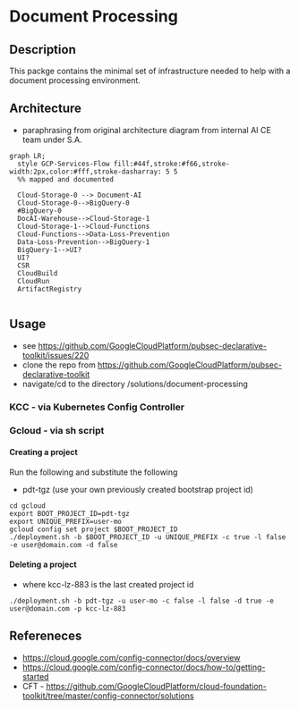 # Document Processing

## Description
This packge contains the minimal set of infrastructure needed to help with a document processing environment.

## Architecture
- paraphrasing from original architecture diagram from internal AI CE team under S.A.

```mermaid
graph LR;
  style GCP-Services-Flow fill:#44f,stroke:#f66,stroke-width:2px,color:#fff,stroke-dasharray: 5 5
  %% mapped and documented

  Cloud-Storage-0 --> Document-AI
  Cloud-Storage-0-->BigQuery-0
  #BigQuery-0
  DocAI-Warehouse-->Cloud-Storage-1
  Cloud-Storage-1-->Cloud-Functions
  Cloud-Functions-->Data-Loss-Prevention
  Data-Loss-Prevention-->BigQuery-1
  BigQuery-1-->UI?
  UI?
  CSR
  CloudBuild
  CloudRun
  ArtifactRegistry
  
```


## Usage
- see https://github.com/GoogleCloudPlatform/pubsec-declarative-toolkit/issues/220
- clone the repo from https://github.com/GoogleCloudPlatform/pubsec-declarative-toolkit
- navigate/cd to the directory /solutions/document-processing

### KCC - via Kubernetes Config Controller

### Gcloud - via sh script

#### Creating a project

Run the following and substitute the following
- pdt-tgz (use your own previously created bootstrap project id)

```
cd gcloud
export BOOT_PROJECT_ID=pdt-tgz
export UNIQUE_PREFIX=user-mo
gcloud config set project $BOOT_PROJECT_ID
./deployment.sh -b $BOOT_PROJECT_ID -u UNIQUE_PREFIX -c true -l false -e user@domain.com -d false
```

#### Deleting a project
- where kcc-lz-883 is the last created project id
```
./deployment.sh -b pdt-tgz -u user-mo -c false -l false -d true -e user@domain.com -p kcc-lz-883
```
## Refereneces
- https://cloud.google.com/config-connector/docs/overview
- https://cloud.google.com/config-connector/docs/how-to/getting-started
- CFT - https://github.com/GoogleCloudPlatform/cloud-foundation-toolkit/tree/master/config-connector/solutions
